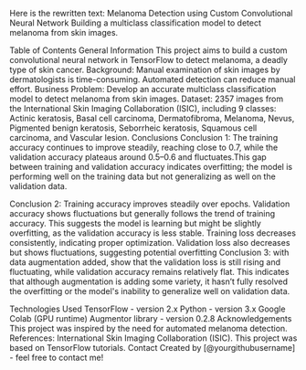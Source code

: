 Here is the rewritten text:
Melanoma Detection using Custom Convolutional Neural Network
Building a multiclass classification model to detect melanoma from skin images.

Table of Contents
General Information
This project aims to build a custom convolutional neural network in TensorFlow to detect melanoma, a deadly type of skin cancer.
Background: Manual examination of skin images by dermatologists is time-consuming. Automated detection can reduce manual effort.
Business Problem: Develop an accurate multiclass classification model to detect melanoma from skin images.
Dataset: 2357 images from the International Skin Imaging Collaboration (ISIC), including 9 classes: Actinic keratosis, Basal cell carcinoma, Dermatofibroma, Melanoma, Nevus, Pigmented benign keratosis, Seborrheic keratosis, Squamous cell carcinoma, and Vascular lesion.
Conclusions
Conclusion 1: The training accuracy continues to improve steadily, reaching close to 0.7, while the validation accuracy plateaus around 0.5–0.6 and fluctuates.This gap between training and validation accuracy indicates overfitting; the model is performing well on the training data but not generalizing as well on the validation data.

Conclusion 2: Training accuracy improves steadily over epochs. Validation accuracy shows fluctuations but generally follows the trend of training accuracy. This suggests the model is learning but might be slightly overfitting, as the validation accuracy is less stable. Training loss decreases consistently, indicating proper optimization. Validation loss also decreases but shows fluctuations, suggesting potential overfitting
Conclusion 3:  with data augmentation added, show that the validation loss is still rising and fluctuating, while validation accuracy remains relatively flat. This indicates that although augmentation is adding some variety, it hasn’t fully resolved the overfitting or the model's inability to generalize well on validation data.

Technologies Used
TensorFlow - version 2.x
Python - version 3.x
Google Colab (GPU runtime)
Augmentor library - version 0.2.8
Acknowledgements
This project was inspired by the need for automated melanoma detection.
References: International Skin Imaging Collaboration (ISIC).
This project was based on TensorFlow tutorials.
Contact
Created by [@yourgithubusername] - feel free to contact me!